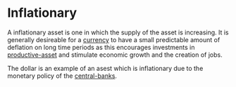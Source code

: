 # Inflationary
A inflationary asset is one in which the supply of the asset is increasing. It is generally desireable for a [currency](currency.md) to have a small predictable amount of deflation on long time periods as this encourages investments in [productive-asset](productive-asset.md) and stimulate economic growth and the creation of jobs. 

The dollar is an example of an asest which is inflationary due to the monetary policy of the [central-banks](central-banks.md).